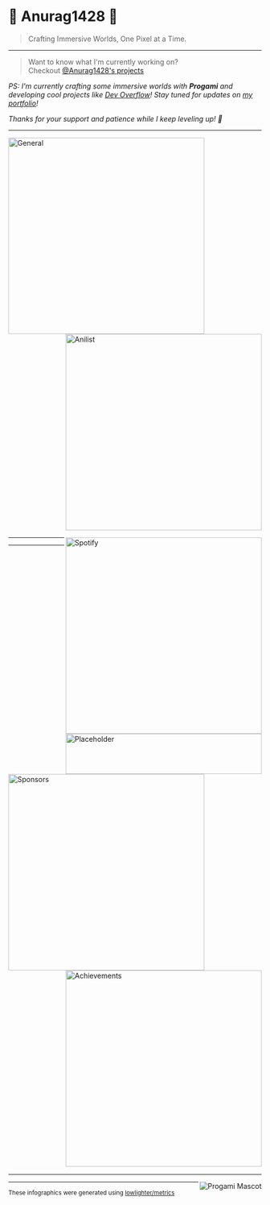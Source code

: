 # 👾 Anurag1428 👾

> Crafting Immersive Worlds, One Pixel at a Time.

---

> Want to know what I'm currently working on?  
> Checkout [@Anurag1428's projects](https://github.com/users/Anurag1428/projects)

*PS: I'm currently crafting some immersive worlds with **Progami** and developing cool projects like [Dev Overflow](https://github.com/Anurag1428)! Stay tuned for updates on [my portfolio](https://starter-pack-iota.vercel.app)!*

*Thanks for your support and patience while I keep leveling up! 🚀*

---

[<img align="left" width="390" alt="General" src="https://gist.githubusercontent.com/Anurag1428/e58b7bc9da10abf6dac1cf7609a3ff93/raw/general.svg">](#)
[<img align="right" width="390" alt="Anilist" src="https://gist.githubusercontent.com/Anurag1428/e58b7bc9da10abf6dac1cf7609a3ff93/raw/anilist.svg">](#)

<br clear="both"/>

[<img align="right" width="390" alt="Spotify" src="https://gist.githubusercontent.com/Anurag1428/e58b7bc9da10abf6dac1cf7609a3ff93/raw/music.svg">](#)

[<img align="right" width="390" height="80" alt="Placeholder" src="https://gist.githubusercontent.com/Anurag1428/e58b7bc9da10abf6dac1cf7609a3ff93/raw/placeholder.svg">](#)

---

[<img align="left" width="390" alt="Sponsors" src="https://gist.githubusercontent.com/Anurag1428/e58b7bc9da10abf6dac1cf7609a3ff93/raw/sponsors.svg">](https://github.com/sponsors/Anurag1428)
[<img align="right" width="390" alt="Achievements" src="https://gist.githubusercontent.com/Anurag1428/e58b7bc9da10abf6dac1cf7609a3ff93/raw/achievements.svg">](#)

---

[<img width="100%" height="1" alt="Separator" src="https://gist.githubusercontent.com/Anurag1428/e58b7bc9da10abf6dac1cf7609a3ff93/raw/placeholder.svg">](#)

---

[<img align="right" alt="Progami Mascot" src="https://github.com/Anurag1428/assets/progami-mascot.gif">](#)

---

<sub>These infographics were generated using [lowlighter/metrics](https://github.com/lowlighter/metrics)</sub>
